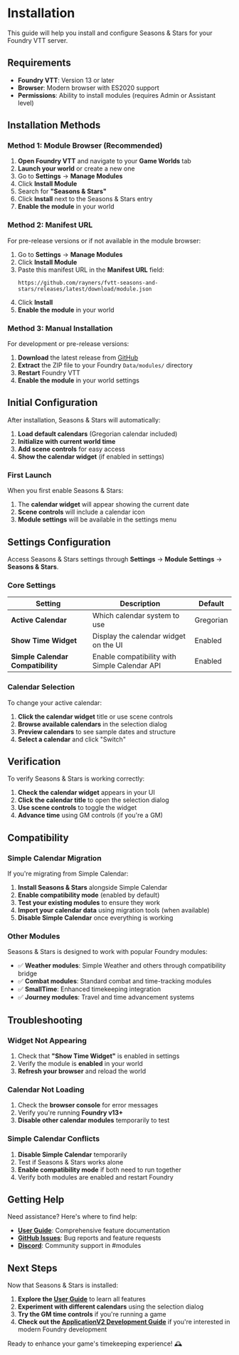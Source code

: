 # Installation

This guide will help you install and configure Seasons & Stars for your Foundry VTT server.

## Requirements

- **Foundry VTT**: Version 13 or later
- **Browser**: Modern browser with ES2020 support
- **Permissions**: Ability to install modules (requires Admin or Assistant level)

## Installation Methods

### Method 1: Module Browser (Recommended)

1. **Open Foundry VTT** and navigate to your **Game Worlds** tab
2. **Launch your world** or create a new one
3. Go to **Settings** → **Manage Modules**
4. Click **Install Module**
5. Search for **"Seasons & Stars"**
6. Click **Install** next to the Seasons & Stars entry
7. **Enable the module** in your world

### Method 2: Manifest URL

For pre-release versions or if not available in the module browser:

1. Go to **Settings** → **Manage Modules**
2. Click **Install Module**
3. Paste this manifest URL in the **Manifest URL** field:
   ```
   https://github.com/rayners/fvtt-seasons-and-stars/releases/latest/download/module.json
   ```
4. Click **Install**
5. **Enable the module** in your world

### Method 3: Manual Installation

For development or pre-release versions:

1. **Download** the latest release from [GitHub](https://github.com/rayners/fvtt-seasons-and-stars/releases)
2. **Extract** the ZIP file to your Foundry `Data/modules/` directory
3. **Restart** Foundry VTT
4. **Enable the module** in your world settings

## Initial Configuration

After installation, Seasons & Stars will automatically:

1. **Load default calendars** (Gregorian calendar included)
2. **Initialize with current world time**
3. **Add scene controls** for easy access
4. **Show the calendar widget** (if enabled in settings)

### First Launch

When you first enable Seasons & Stars:

1. The **calendar widget** will appear showing the current date
2. **Scene controls** will include a calendar icon
3. **Module settings** will be available in the settings menu

## Settings Configuration

Access Seasons & Stars settings through **Settings** → **Module Settings** → **Seasons & Stars**.

### Core Settings

| Setting | Description | Default |
|---------|-------------|---------|
| **Active Calendar** | Which calendar system to use | Gregorian |
| **Show Time Widget** | Display the calendar widget on the UI | Enabled |
| **Simple Calendar Compatibility** | Enable compatibility with Simple Calendar API | Enabled |

### Calendar Selection

To change your active calendar:

1. **Click the calendar widget** title or use scene controls
2. **Browse available calendars** in the selection dialog
3. **Preview calendars** to see sample dates and structure
4. **Select a calendar** and click "Switch"

## Verification

To verify Seasons & Stars is working correctly:

1. **Check the calendar widget** appears in your UI
2. **Click the calendar title** to open the selection dialog
3. **Use scene controls** to toggle the widget
4. **Advance time** using GM controls (if you're a GM)

## Compatibility

### Simple Calendar Migration

If you're migrating from Simple Calendar:

1. **Install Seasons & Stars** alongside Simple Calendar
2. **Enable compatibility mode** (enabled by default)
3. **Test your existing modules** to ensure they work
4. **Import your calendar data** using migration tools (when available)
5. **Disable Simple Calendar** once everything is working

### Other Modules

Seasons & Stars is designed to work with popular Foundry modules:

- ✅ **Weather modules**: Simple Weather and others through compatibility bridge
- ✅ **Combat modules**: Standard combat and time-tracking modules
- ✅ **SmallTime**: Enhanced timekeeping integration
- ✅ **Journey modules**: Travel and time advancement systems

## Troubleshooting

### Widget Not Appearing

1. Check that **"Show Time Widget"** is enabled in settings
2. Verify the module is **enabled** in your world
3. **Refresh your browser** and reload the world

### Calendar Not Loading

1. Check the **browser console** for error messages
2. Verify you're running **Foundry v13+**
3. **Disable other calendar modules** temporarily to test

### Simple Calendar Conflicts

1. **Disable Simple Calendar** temporarily
2. Test if Seasons & Stars works alone
3. **Enable compatibility mode** if both need to run together
4. Verify both modules are enabled and restart Foundry

## Getting Help

Need assistance? Here's where to find help:

- **[User Guide](user-guide)**: Comprehensive feature documentation
- **[GitHub Issues](https://github.com/rayners/fvtt-seasons-and-stars/issues)**: Bug reports and feature requests
- **[Discord](https://discord.gg/foundryvtt)**: Community support in #modules

## Next Steps

Now that Seasons & Stars is installed:

1. **Explore the [User Guide](user-guide)** to learn all features
2. **Experiment with different calendars** using the selection dialog
3. **Try the GM time controls** if you're running a game
4. **Check out the [ApplicationV2 Development Guide](applicationv2-development)** if you're interested in modern Foundry development

Ready to enhance your game's timekeeping experience! 🕰️